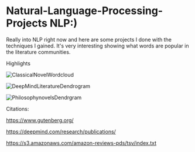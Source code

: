 # Natural-Language-Processing-Projects NLP:)
Really into NLP right now and here are some projects I done with the techniques I gained. It's very interesting showing what words are popular in the literature communities.

Highlights

![ClassicalNovelWordcloud](https://user-images.githubusercontent.com/44904887/57596297-2f485080-7507-11e9-9e14-c151048fb68a.JPG)


![DeepMindLiteratureDendrogram](https://user-images.githubusercontent.com/44904887/57596306-3bcca900-7507-11e9-826c-c05c62e8830a.JPG)


![PhilosophynovelsDendrgram](https://user-images.githubusercontent.com/44904887/57596316-4edf7900-7507-11e9-933d-fa5e8d2b4878.JPG)

Citations:

https://www.gutenberg.org/

https://deepmind.com/research/publications/

https://s3.amazonaws.com/amazon-reviews-pds/tsv/index.txt
